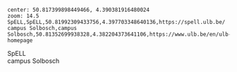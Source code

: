 <!--
 example: 
 NAME,type,LAT,LON,URL
 Malz,bar,50.8799407,4.6979099,https://maps.app.goo.gl/9fJxF2T5ZEFBVTpy7

 Types are: bar,cafe,restaurant
 -->

<pre><code class="language-map" id="bars">
center: 50.817399898449466, 4.390381916480024
zoom: 14.5
SpELL,SpELL,50.81992309433756,4.397703348640136,https://spell.ulb.be/
campus Solbosch,campus Solbosch,50.81352699938328,4.382204373641106,https://www.ulb.be/en/ulb-homepage
</code></pre>

<div class="legend-container">
  <div class="legend-item"><i class="fas fa-virus"></i></span> SpELL</div>
  <div class="legend-item"><i class="fas fa-virus"></i></span> campus Solbosch</div>
<!-- 
  <div class="legend-item"><i class="fas fa-beer"></i></span> Bar</div>
  <div class="legend-item"><i class="fas fa-coffee"></i></span> Café</div>
  <div class="legend-item"><i class="fas fa-utensils"></i></span> Restaurant</div>
 -->
</div>

